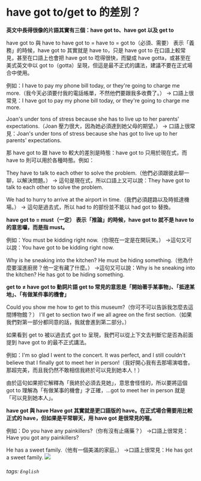# have got to/get to 的差別？

**英文中長得很像的片語其實有三個：have got to、have got 以及 get to**

have got to 與 have to
have got to = have to = got to（必須、需要）
表示「義務」的時候，have got to 其實就是 have to，只是 have got to 在口語上較常見，甚至在口語上也會把 have got to 唸得很快，而變成 have gotta，或甚至在美式英文中以 got to（gotta）呈現，但這是最不正式的講法，建議不要在正式場合中使用。

例如：I have to pay my phone bill today, or they're going to charge me more.（我今天必須要付我的電話帳單，不然他們要跟我多收費了。）
→ 口語上很常見：I have got to pay my phone bill today, or they're going to charge me more.

Joan's under tons of stress because she has to live up to her parents' expectations.（Joan 壓力很大，因為她必須達到她父母的期望。）
→ 口語上很常見：Joan's under tons of stress because she has got to live up to her parents' expectations.

那 have got to 跟 have to 較大的差別是時態：have got to 只用於現在式，而 have to 則可以用於各種時態。例如：

They have to talk to each other to solve the problem.（他們必須跟彼此聊一聊，以解決問題。）
→ 這句是現在式，所以口語上又可以說：They have got to talk to each other to solve the problem.

We had to hurry to arrive at the airport in time.（我們必須趕路以及時抵達機場。）
→ 這句是過去式，所以 had to 的部份並不能以 had got to 替換。

**have got to = must（一定）
表示「推論」的時候，have got to 就不是 have to 的意思囉，而是指 must。**

例如：You must be kidding right now.（你現在一定是在開玩笑。）
→這句又可以說：You have got to be kidding right now.

Why is he sneaking into the kitchen? He must be hiding something.（他為什麼要溜進廚房？他一定有藏了什麼。）
→這句又可以說：Why is he sneaking into the kitchen? He has got to be hiding something.

**get to ≠ have got to
動詞片語 get to 常見的意思是「開始著手某事物」、「抵達某地」、「有做某件事的機會」**

Could you show me how to get to this museum?（你可不可以告訴我怎麼去這間博物館？）
I'll get to section two if we all agree on the first section.（如果我們對第一部分都同意的話，我就會進到第二部分。）

如果看到 get to 被以過去式 got to 呈現，我們可以從上下文去判斷它是否為前面提到 have got to 的最不正式講法。

例如：I'm so glad I went to the concert. It was perfect, and I still couldn't believe that I finally got to meet her in person!（我好開心我有去那場演唱會。那超完美，而且我仍然不敢相信我終於可以見到她本人！）

由於這句如果把它解釋為「我終於必須去見她」，意思會怪怪的，所以要將這個 got to 理解為「有做某事的機會」才正確，...got to meet her in person 就是「可以見到她本人」。

**have got 與 have
Have got 其實就是更口語版的 have。在正式場合需要用比較正式的 have，但如果是平常聊天，用 have got 是很常見的喔。**

例如：Do you have any painkillers?（你有沒有止痛藥？）
→口語上很常見：Have you got any painkillers?

He has a sweet family.（他有一個美滿的家庭。）
→口語上很常見：He has got a sweet family.
![](https://camo.githubusercontent.com/1e9f688d379480d0df8b05c68229639d7ef009bb1cf6bdbdb6d3213fdd139d41/68747470733a2f2f692e696d6775722e636f6d2f4837664c4375622e706e67)

###### tags: `English`
